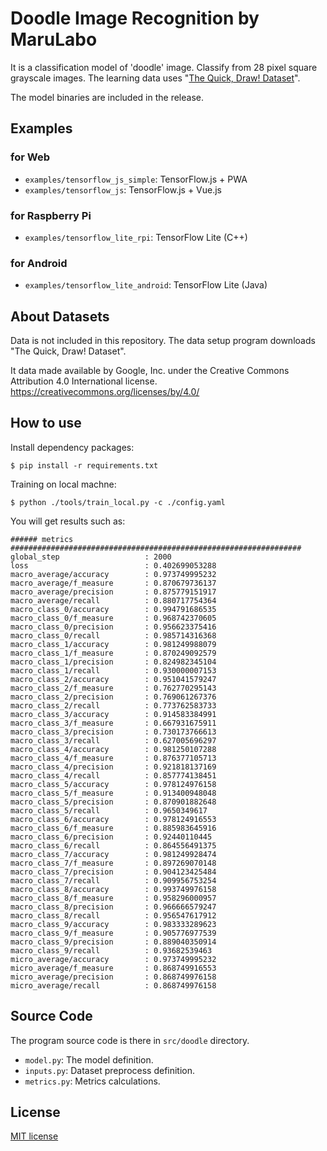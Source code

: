 # Doodle Image Recognition by MaruLabo

It is a classification model of 'doodle' image. Classify from 28 pixel square grayscale images.
The learning data uses "[The Quick, Draw! Dataset](https://github.com/googlecreativelab/quickdraw-dataset)".

The model binaries are included in the release.

## Examples

### for Web

- `examples/tensorflow_js_simple`: TensorFlow.js + PWA
- `examples/tensorflow_js`: TensorFlow.js + Vue.js

### for Raspberry Pi

- `examples/tensorflow_lite_rpi`: TensorFlow Lite (C++)

### for Android

- `examples/tensorflow_lite_android`: TensorFlow Lite (Java)

## About Datasets

Data is not included in this repository.
The data setup program downloads "The Quick, Draw! Dataset".

It data made available by Google, Inc.
under the Creative Commons Attribution 4.0 International license.
https://creativecommons.org/licenses/by/4.0/

## How to use

Install dependency packages:

```
$ pip install -r requirements.txt
```

Training on local machne:

```
$ python ./tools/train_local.py -c ./config.yaml
```

You will get results such as:

```
###### metrics #################################################################
global_step                   : 2000
loss                          : 0.402699053288
macro_average/accuracy        : 0.973749995232
macro_average/f_measure       : 0.870679736137
macro_average/precision       : 0.875779151917
macro_average/recall          : 0.880717754364
macro_class_0/accuracy        : 0.994791686535
macro_class_0/f_measure       : 0.968742370605
macro_class_0/precision       : 0.956623375416
macro_class_0/recall          : 0.985714316368
macro_class_1/accuracy        : 0.981249988079
macro_class_1/f_measure       : 0.870249092579
macro_class_1/precision       : 0.824982345104
macro_class_1/recall          : 0.930000007153
macro_class_2/accuracy        : 0.951041579247
macro_class_2/f_measure       : 0.762770295143
macro_class_2/precision       : 0.769061267376
macro_class_2/recall          : 0.773762583733
macro_class_3/accuracy        : 0.914583384991
macro_class_3/f_measure       : 0.667931675911
macro_class_3/precision       : 0.730173766613
macro_class_3/recall          : 0.627005696297
macro_class_4/accuracy        : 0.981250107288
macro_class_4/f_measure       : 0.876377105713
macro_class_4/precision       : 0.921818137169
macro_class_4/recall          : 0.857774138451
macro_class_5/accuracy        : 0.978124976158
macro_class_5/f_measure       : 0.913400948048
macro_class_5/precision       : 0.870901882648
macro_class_5/recall          : 0.9650349617
macro_class_6/accuracy        : 0.978124916553
macro_class_6/f_measure       : 0.885983645916
macro_class_6/precision       : 0.92440110445
macro_class_6/recall          : 0.864556491375
macro_class_7/accuracy        : 0.981249928474
macro_class_7/f_measure       : 0.897269070148
macro_class_7/precision       : 0.904123425484
macro_class_7/recall          : 0.909956753254
macro_class_8/accuracy        : 0.993749976158
macro_class_8/f_measure       : 0.958296000957
macro_class_8/precision       : 0.966666579247
macro_class_8/recall          : 0.956547617912
macro_class_9/accuracy        : 0.983333289623
macro_class_9/f_measure       : 0.905776977539
macro_class_9/precision       : 0.889040350914
macro_class_9/recall          : 0.93682539463
micro_average/accuracy        : 0.973749995232
micro_average/f_measure       : 0.868749916553
micro_average/precision       : 0.868749976158
micro_average/recall          : 0.868749976158
```

## Source Code

The program source code is there in `src/doodle` directory.

- `model.py`: The model definition.
- `inputs.py`: Dataset preprocess definition.
- `metrics.py`: Metrics calculations.

## License

[MIT license](LICENSE)

